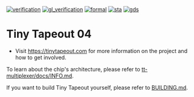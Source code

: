 [![verification](https://github.com/TinyTapeout/tinytapeout-04/actions/workflows/verification.yaml/badge.svg)](https://github.com/TinyTapeout/tinytapeout-04/actions/workflows/verification.yaml)
[![gl_verification](https://github.com/TinyTapeout/tinytapeout-04/actions/workflows/gl_verification.yaml/badge.svg)](https://github.com/TinyTapeout/tinytapeout-04/actions/workflows/gl_verification.yaml)
[![formal](https://github.com/TinyTapeout/tinytapeout-04/actions/workflows/formal.yaml/badge.svg)](https://github.com/TinyTapeout/tinytapeout-04/actions/workflows/formal.yaml)
[![sta](https://github.com/TinyTapeout/tinytapeout-04/actions/workflows/sta.yaml/badge.svg)](https://github.com/TinyTapeout/tinytapeout-04/actions/workflows/sta.yaml)
[![gds](https://github.com/TinyTapeout/tinytapeout-04/actions/workflows/gds.yaml/badge.svg)](https://github.com/TinyTapeout/tinytapeout-04/actions/workflows/gds.yaml)

# Tiny Tapeout 04

* Visit https://tinytapeout.com for more information on the project and how to get involved.

To learn about the chip's architecture, please refer to [tt-multiplexer/docs/INFO.md](tt-multiplexer/docs/INFO.md).

If you want to build Tiny Tapeout yourself, please refer to [BUILDING.md](BUILDING.md).
